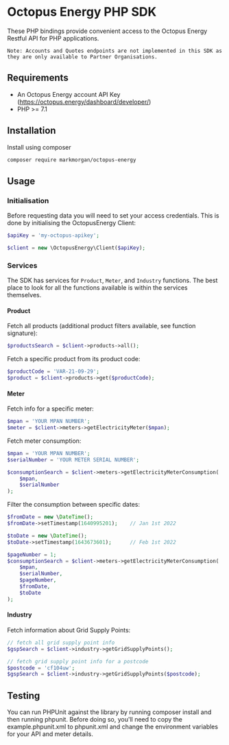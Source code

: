 # Octopus Energy PHP SDK
These PHP bindings provide convenient access to the Octopus Energy Restful API for PHP applications.

`Note: Accounts and Quotes endpoints are not implemented in this SDK as they are only available to Partner Organisations.`

## Requirements
* An Octopus Energy account API Key (https://octopus.energy/dashboard/developer/)
* PHP >= 7.1

## Installation
Install using composer
```bash
composer require markmorgan/octopus-energy
```

## Usage
### Initialisation
Before requesting data you will need to set your access credentials. This is done by initialising the OctopusEnergy Client:
```php
$apiKey = 'my-octopus-apikey';

$client = new \OctopusEnergy\Client($apiKey);
```

### Services
The SDK has services for `Product`, `Meter`, and `Industry` functions. The best place to look for all the functions available is within the services themselves. 

#### Product
Fetch all products (additional product filters available, see function signature):
```php
$productsSearch = $client->products->all();
```

Fetch a specific product from its product code:
```php
$productCode = 'VAR-21-09-29';
$product = $client->products->get($productCode);
```

#### Meter
Fetch info for a specific meter:
```php
$mpan = 'YOUR MPAN NUMBER';
$meter = $client->meters->getElectricityMeter($mpan);
```

Fetch meter consumption:
```php
$mpan = 'YOUR MPAN NUMBER';
$serialNumber = 'YOUR METER SERIAL NUMBER';

$consumptionSearch = $client->meters->getElectricityMeterConsumption(
    $mpan,
    $serialNumber
);
```

Filter the consumption between specific dates:
```php
$fromDate = new \DateTime();
$fromDate->setTimestamp(1640995201);    // Jan 1st 2022

$toDate = new \DateTime();
$toDate->setTimestamp(1643673601);      // Feb 1st 2022

$pageNumber = 1;
$consumptionSearch = $client->meters->getElectricityMeterConsumption(
    $mpan,
    $serialNumber,
    $pageNumber,
    $fromDate,
    $toDate
);
```

#### Industry
Fetch information about Grid Supply Points:
```php
// fetch all grid supply point info
$gspSearch = $client->industry->getGridSupplyPoints();

// fetch grid supply point info for a postcode
$postcode = 'cf104uw';
$gspSearch = $client->industry->getGridSupplyPoints($postcode);
```


## Testing
You can run PHPUnit against the library by running composer install and then running phpunit. Before doing so, you'll need to copy the example.phpunit.xml to phpunit.xml and change the environment variables for your API and meter details.